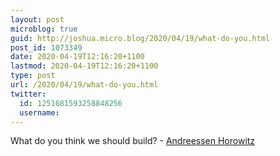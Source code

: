 ```yaml
---
layout: post
microblog: true
guid: http://joshua.micro.blog/2020/04/19/what-do-you.html
post_id: 1073349
date: 2020-04-19T12:16:20+1100
lastmod: 2020-04-19T12:16:20+1100
type: post
url: /2020/04/19/what-do-you.html
twitter:
  id: 1251681593258848256
  username: 
---
```

What do you think we should build? - [Andreessen Horowitz](https://a16z.com/2020/04/18/its-time-to-build/)
